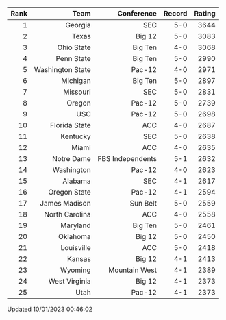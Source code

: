 | Rank  | Team                 | Conference           | Record   | Rating |
| ---:  | ---:                 | ---:                 | ---:     | ---:   |
| 1     | Georgia              | SEC                  | 5-0      | 3644   |
| 2     | Texas                | Big 12               | 5-0      | 3083   |
| 3     | Ohio State           | Big Ten              | 4-0      | 3068   |
| 4     | Penn State           | Big Ten              | 5-0      | 2990   |
| 5     | Washington State     | Pac-12               | 4-0      | 2971   |
| 6     | Michigan             | Big Ten              | 5-0      | 2897   |
| 7     | Missouri             | SEC                  | 5-0      | 2831   |
| 8     | Oregon               | Pac-12               | 5-0      | 2739   |
| 9     | USC                  | Pac-12               | 5-0      | 2698   |
| 10    | Florida State        | ACC                  | 4-0      | 2687   |
| 11    | Kentucky             | SEC                  | 5-0      | 2638   |
| 12    | Miami                | ACC                  | 4-0      | 2635   |
| 13    | Notre Dame           | FBS Independents     | 5-1      | 2632   |
| 14    | Washington           | Pac-12               | 4-0      | 2623   |
| 15    | Alabama              | SEC                  | 4-1      | 2617   |
| 16    | Oregon State         | Pac-12               | 4-1      | 2594   |
| 17    | James Madison        | Sun Belt             | 5-0      | 2559   |
| 18    | North Carolina       | ACC                  | 4-0      | 2558   |
| 19    | Maryland             | Big Ten              | 5-0      | 2461   |
| 20    | Oklahoma             | Big 12               | 5-0      | 2450   |
| 21    | Louisville           | ACC                  | 5-0      | 2418   |
| 22    | Kansas               | Big 12               | 4-1      | 2413   |
| 23    | Wyoming              | Mountain West        | 4-1      | 2389   |
| 24    | West Virginia        | Big 12               | 4-1      | 2373   |
| 25    | Utah                 | Pac-12               | 4-1      | 2373   |

Updated 10/01/2023 00:46:02

